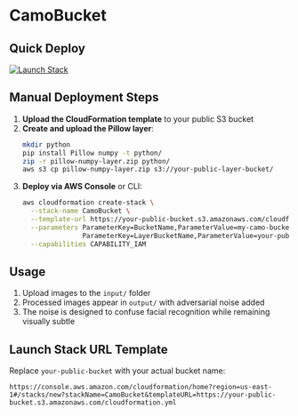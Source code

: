 # CamoBucket

## Quick Deploy

[![Launch Stack](https://s3.amazonaws.com/cloudformation-examples/cloudformation-launch-stack.png)](https://console.aws.amazon.com/cloudformation/home?region=us-east-1#/stacks/new?stackName=CamoBucket&templateURL=https://your-public-bucket.s3.amazonaws.com/cloudformation.yml)

## Manual Deployment Steps

1. **Upload the CloudFormation template** to your public S3 bucket
2. **Create and upload the Pillow layer**:
   ```bash
   mkdir python
   pip install Pillow numpy -t python/
   zip -r pillow-numpy-layer.zip python/
   aws s3 cp pillow-numpy-layer.zip s3://your-public-layer-bucket/
   ```
3. **Deploy via AWS Console** or CLI:
   ```bash
   aws cloudformation create-stack \
     --stack-name CamoBucket \
     --template-url https://your-public-bucket.s3.amazonaws.com/cloudformation.yml \
     --parameters ParameterKey=BucketName,ParameterValue=my-camo-bucket \
                  ParameterKey=LayerBucketName,ParameterValue=your-public-layer-bucket \
     --capabilities CAPABILITY_IAM
   ```

## Usage

1. Upload images to the `input/` folder
2. Processed images appear in `output/` with adversarial noise added
3. The noise is designed to confuse facial recognition while remaining visually subtle

## Launch Stack URL Template

Replace `your-public-bucket` with your actual bucket name:
```
https://console.aws.amazon.com/cloudformation/home?region=us-east-1#/stacks/new?stackName=CamoBucket&templateURL=https://your-public-bucket.s3.amazonaws.com/cloudformation.yml
```
